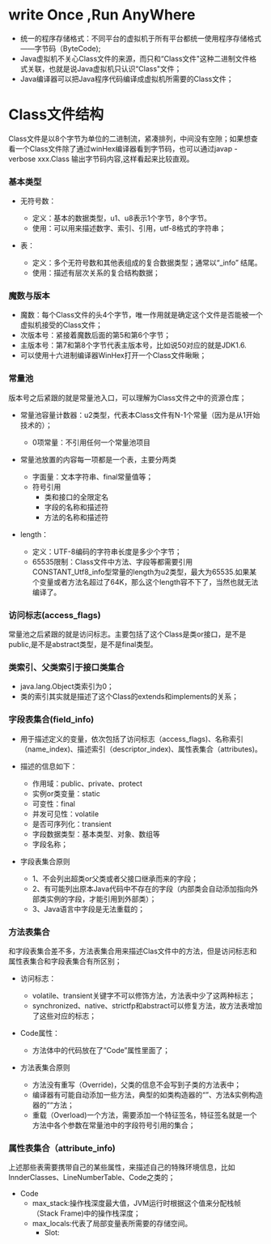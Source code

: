 # 

# write Once ,Run AnyWhere

+ 统一的程序存储格式：不同平台的虚拟机于所有平台都统一使用程序存储格式——字节码（ByteCode);
+ Java虚拟机不关心Class文件的来源，而只和“Class文件"这种二进制文件格式关联，也就是说Java虚拟机只认识“Class"文件；
+ Java编译器可以把Java程序代码编译成虚拟机所需要的Class文件；

# Class文件结构
 
Class文件是以8个字节为单位的二进制流，紧凑排列，中间没有空隙；如果想查看一个Class文件除了通过winHex编译器看到字节码，也可以通过javap -verbose xxx.Class 输出字节码内容,这样看起来比较直观。

### 基本类型

+ 无符号数：
	+ 定义：基本的数据类型，u1、u8表示1个字节，8个字节。
	+ 使用：可以用来描述数字、索引、引用，utf-8格式的字符串；

+ 表：
	+ 定义：多个无符号数和其他表组成的复合数据类型；通常以“_info” 结尾。
	+ 使用：描述有层次关系的复合结构数据；


### 魔数与版本

+ 魔数：每个Class文件的头4个字节，唯一作用就是确定这个文件是否能被一个虚拟机接受的Class文件；
+ 次版本号：紧接着魔数后面的第5和第6个字节；
+ 主版本号：第7和第8个字节代表主版本号，比如说50对应的就是JDK1.6.
+ 可以使用十六进制编译器WinHex打开一个Class文件瞅瞅；

### 常量池

版本号之后紧跟的就是常量池入口，可以理解为Class文件之中的资源仓库；

+ 常量池容量计数器：u2类型，代表本Class文件有N-1个常量（因为是从1开始技术的）；
	+ 0项常量：不引用任何一个常量池项目
+ 常量池放置的内容每一项都是一个表，主要分两类
	+ 字面量：文本字符串、final常量值等；
	+ 符号引用
		+ 类和接口的全限定名
		+ 字段的名称和描述符
		+ 方法的名称和描述符

+ length：
	+ 定义：UTF-8编码的字符串长度是多少个字节；
	+ 65535限制：Class文件中方法、字段等都需要引用CONSTANT_Utf8_info型常量的length为u2类型，最大为65535.如果某个变量或者方法名超过了64K，那么这个length容不下了，当然也就无法编译了。


### 访问标志(access_flags)

常量池之后紧跟的就是访问标志。主要包括了这个Class是类or接口，是不是public,是不是abstract类型，是不是final类型。

### 类索引、父类索引于接口类集合

+ java.lang.Object类索引为0；
+ 类的索引其实就是描述了这个Class的extends和implements的关系；

### 字段表集合(field_info)

+ 用于描述定义的变量，依次包括了访问标志（access_flags)、名称索引（name_index)、描述索引（descriptor_index)、属性表集合（attributes)。
+ 描述的信息如下：
	+ 作用域：public、private、protect
	+ 实例or类变量：static
	+ 可变性：final
	+ 并发可见性：volatile
	+ 是否可序列化：transient
	+ 字段数据类型：基本类型、对象、数组等
	+ 字段名称；

+ 字段表集合原则
	+ 1、不会列出超类or父类或者父接口继承而来的字段；
	+ 2、有可能列出原本Java代码中不存在的字段（内部类会自动添加指向外部类实例的字段，才能引用到外部类）；
	+ 3、Java语言中字段是无法重载的；

### 方法表集合

和字段表集合差不多，方法表集合用来描述Clas文件中的方法，但是访问标志和属性表集合和字段表集合有所区别；

+ 访问标志：
	+ volatile、transient关键字不可以修饰方法，方法表中少了这两种标志；
	+ synchronized、native、strictfp和abstract可以修复方法，故方法表增加了这些对应的标志；
+ Code属性：
	+ 方法体中的代码放在了“Code”属性里面了；

+ 方法表集合原则
	+ 方法没有重写（Override)，父类的信息不会写到子类的方法表中；
	+ 编译器有可能自动添加一些方法，典型的如类构造器的“<clinit>”、方法&实例构造器的“<init>“方法；
	+ 重载（Overload)一个方法，需要添加一个特征签名，特征签名就是一个方法中各个参数在常量池中的字段符号引用的集合；

### 属性表集合（attribute_info)

上述那些表需要携带自己的某些属性，来描述自己的特殊环境信息，比如InnderClasses、LineNumberTable、Code之类的；


+ Code
	+ max_stack:操作栈深度最大值，JVM运行时根据这个值来分配栈帧（Stack Frame)中的操作栈深度；
	+ max_locals:代表了局部变量表所需要的存储空间。
		+ Slot: